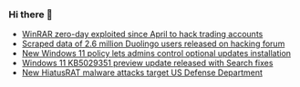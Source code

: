 ### Hi there 👋

<!--START_SECTION:feed-->
* [WinRAR zero-day exploited since April to hack trading accounts](https://www.bleepingcomputer.com/news/security/winrar-zero-day-exploited-since-april-to-hack-trading-accounts/)
* [Scraped data of 2.6 million Duolingo users released on hacking forum](https://www.bleepingcomputer.com/news/security/scraped-data-of-26-million-duolingo-users-released-on-hacking-forum/)
* [New Windows 11 policy lets admins control optional updates installation](https://www.bleepingcomputer.com/news/microsoft/new-windows-11-policy-lets-admins-control-optional-updates-installation/)
* [Windows 11 KB5029351 preview update released with Search fixes](https://www.bleepingcomputer.com/news/microsoft/windows-11-kb5029351-preview-update-released-with-search-fixes/)
* [New HiatusRAT malware attacks target US Defense Department](https://www.bleepingcomputer.com/news/security/new-hiatusrat-malware-attacks-target-us-defense-department/)
<!--END_SECTION:feed-->

<!--
**frankenk/frankenk** is a ✨ _special_ ✨ repository because its `README.md` (this file) appears on your GitHub profile.

Here are some ideas to get you started:

- 🔭 I’m currently working on ...
- 🌱 I’m currently learning ...
- 👯 I’m looking to collaborate on ...
- 🤔 I’m looking for help with ...
- 💬 Ask me about ...
- 📫 How to reach me: ...
- 😄 Pronouns: ...
- ⚡ Fun fact: ...
-->



